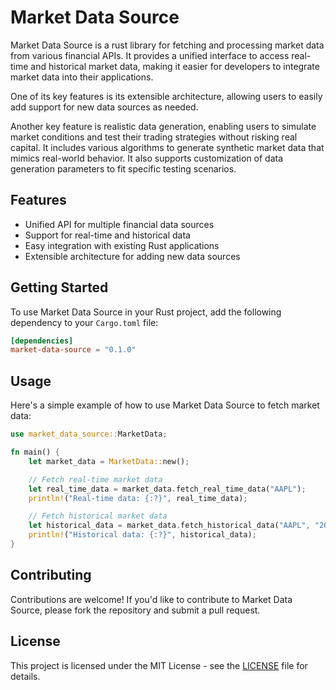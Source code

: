 # Market Data Source

Market Data Source is a rust library for fetching and processing market data from various financial APIs. It provides a unified interface to access real-time and historical market data, making it easier for developers to integrate market data into their applications.

One of its key features is its extensible architecture, allowing users to easily add support for new data sources as needed.

Another key feature is realistic data generation, enabling users to simulate market conditions and test their trading strategies without risking real capital. It includes various algorithms to generate synthetic market data that mimics real-world behavior. It also supports customization of data generation parameters to fit specific testing scenarios.

## Features

- Unified API for multiple financial data sources
- Support for real-time and historical data
- Easy integration with existing Rust applications
- Extensible architecture for adding new data sources

## Getting Started

To use Market Data Source in your Rust project, add the following dependency to your `Cargo.toml` file:

```toml
[dependencies]
market-data-source = "0.1.0"
```

## Usage

Here's a simple example of how to use Market Data Source to fetch market data:

```rust
use market_data_source::MarketData;

fn main() {
    let market_data = MarketData::new();

    // Fetch real-time market data
    let real_time_data = market_data.fetch_real_time_data("AAPL");
    println!("Real-time data: {:?}", real_time_data);

    // Fetch historical market data
    let historical_data = market_data.fetch_historical_data("AAPL", "2022-01-01", "2022-01-31");
    println!("Historical data: {:?}", historical_data);
}
```

## Contributing

Contributions are welcome! If you'd like to contribute to Market Data Source, please fork the repository and submit a pull request.

## License

This project is licensed under the MIT License - see the [LICENSE](LICENSE) file for details.


